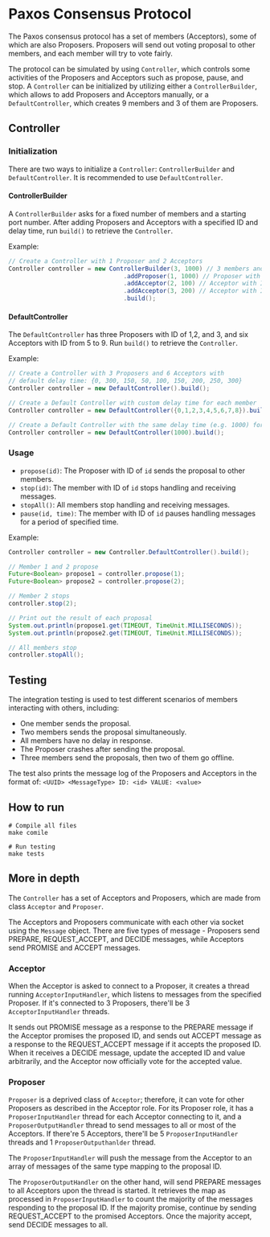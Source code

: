 # Paxos Consensus Protocol
The Paxos consensus protocol has a set of members (Acceptors), some of which are
also Proposers. Proposers will send out voting proposal to other members, and each
member will try to vote fairly. 
 
The protocol can be simulated by using `Controller`, which controls some activities
of the Proposers and Acceptors such as propose, pause, and stop. A `Controller` can be
initialized by utilizing either a `ControllerBuilder`, which allows to add Proposers and Acceptors
manually, or a `DefaultController`, which creates 9 members and 3 of them are Proposers.

## Controller
### Initialization
There are two ways to initialize a `Controller`: `ControllerBuilder` and `DefaultController`.
It is recommended to use `DefaultController`.
#### ControllerBuilder
A `ControllerBuilder` asks for a fixed number of members and a starting port number.
After adding Proposers and Acceptors with a specified ID and delay time, run `build()` to 
retrieve the `Controller`.

Example:
```java
// Create a Controller with 1 Proposer and 2 Acceptors
Controller controller = new ControllerBuilder(3, 1000) // 3 members and starting port is 1000
                                .addProposer(1, 1000) // Proposer with ID 1 and delay time of 1000ms
                                .addAcceptor(2, 100) // Acceptor with ID 2 and delay time of 100ms
                                .addAcceptor(3, 200) // Acceptor with ID 3 and delay time of 200ms
                                .build();                               
```
#### DefaultController
The `DefaultController` has three Proposers with ID of 1,2, and 3, and six Acceptors with ID
from 5 to 9. Run `build()` to retrieve the `Controller`.

Example:
```java
// Create a Controller with 3 Proposers and 6 Acceptors with
// default delay time: {0, 300, 150, 50, 100, 150, 200, 250, 300}
Controller controller = new DefaultController().build();

// Create a Default Controller with custom delay time for each member
Controller controller = new DefaultController({0,1,2,3,4,5,6,7,8}).build();

// Create a Default Controller with the same delay time (e.g. 1000) for all members
Controller controller = new DefaultController(1000).build();
```
### Usage
* `propose(id)`: The Proposer with ID of `id` sends the proposal to other members.
* `stop(id)`: The member with ID of `id` stops handling and receiving messages.
* `stopAll()`: All members stop handling and receiving messages.
* `pause(id, time)`: The member with ID of `id` pauses handling messages for a period of specified time.

Example:
```java
Controller controller = new Controller.DefaultController().build();

// Member 1 and 2 propose
Future<Boolean> propose1 = controller.propose(1);
Future<Boolean> propose2 = controller.propose(2);

// Member 2 stops
controller.stop(2);

// Print out the result of each proposal
System.out.println(propose1.get(TIMEOUT, TimeUnit.MILLISECONDS));
System.out.println(propose2.get(TIMEOUT, TimeUnit.MILLISECONDS));

// All members stop
controller.stopAll();
```

## Testing
The integration testing is used to test different scenarios of members interacting
with others, including:
* One member sends the proposal.
* Two members sends the proposal simultaneously.
* All members have no delay in response.
* The Proposer crashes after sending the proposal.
* Three members send the proposals, then two of them go offline.

The test also prints the message log of the Proposers and Acceptors in the format of:
`<UUID> <MessageType> ID: <id> VALUE: <value>`

## How to run
```shell
# Compile all files
make comile

# Run testing
make tests
```

## More in depth
The `Controller` has a set of Acceptors and Proposers, which are made from class
`Acceptor` and `Proposer`. 

The Acceptors and Proposers communicate with each other
via socket using the `Message` object. There are five types of message - 
Proposers send PREPARE, REQUEST_ACCEPT, and DECIDE messages, while Acceptors
send PROMISE and ACCEPT messages.
### Acceptor
When the Acceptor is asked to connect to a Proposer, it creates a thread
running `AcceptorInputHandler`, which listens to messages from the specified
Proposer. If it's connected to 3 Proposers, there'll be 3 `AcceptorInputHandler` threads.

It sends out PROMISE message as a response to the PREPARE message
if the Acceptor promises the proposed ID, and sends out ACCEPT message as a response
to the REQUEST_ACCEPT message if it accepts the proposed ID. When it receives
a DECIDE message, update the accepted ID and value arbitrarily, and the Acceptor
now officially vote for the accepted value.

### Proposer
`Proposer` is a deprived class of `Acceptor`; therefore, it can vote for other
Proposers as described in the Acceptor role. For its Proposer role, it has a
`ProposerInputHandler` thread for each Acceptor connecting to it, and a 
`ProposerOutputHandler` thread to send messages to all or most of the Acceptors.
If there're 5 Acceptors, there'll be 5 `ProposerInputHandler` threads and 1 `ProposerOutputhanlder` thread.

The `ProposerInputHandler` will push the message from the Acceptor to an array of messages
of the same type mapping to the proposal ID.

The `ProposerOutputHandler` on the other hand, will send PREPARE messages to all Acceptors upon the
thread is started. It retrieves the map as processed in `ProposerInputHandler`
to count the majority of the messages responding to the proposal ID.
If the majority promise, continue by sending REQUEST_ACCEPT to the promised
Acceptors. Once the majority accept, send DECIDE messages to all.

